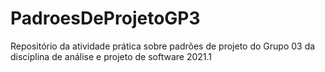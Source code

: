 # PadroesDeProjetoGP3
Repositório da atividade prática sobre padrões de projeto do Grupo 03 da disciplina de análise e projeto de software 2021.1
